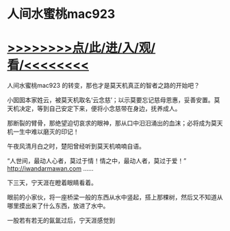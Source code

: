 # 人间水蜜桃mac923

# <a href="https://github.com/verttd/lkjh/issues/1">>>>>>>>>点/此/进/入/观/看/<<<<<<<<</a>

人间水蜜桃mac923
的转变，那也才是莫天机真正的智者之路的开始吧？

小囡囡本家姓云，被莫天机取名‘云念慈’；以示莫要忘记慈母恩惠，妥善安置。莫天机决定，等到自己安定下来，便将小念慈带在身边，抚养成人。

那断裂的臂骨，那绝望迫切哀求的眼神，那从口中汨汨涌出的血沫；必将成为莫天机一生中难以磨灭的印记！

午夜风清月白之时，楚阳曾经听到莫天机喃喃自语。

“人世间，最动人心者，莫过于情！情之中，最动人者，莫过于爱！”
http://iwandarmawan.com
……

下三天，宁天涯在瞪着眼睛看着。

眼前的小家伙，将一座桥梁一般的东西从水中竖起，搭上那棵树，然后又不知道从哪里摸出来了什么东西，放进了水中。

一股若有若无的氤氲过后，宁天涯感觉到
